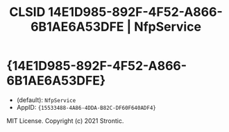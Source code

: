 ﻿---
title: "CLSID 14E1D985-892F-4F52-A866-6B1AE6A53DFE | NfpService"
excerpt: What is COM-Object CLSID 14E1D985-892F-4F52-A866-6B1AE6A53DFE?
---

# {14E1D985-892F-4F52-A866-6B1AE6A53DFE}

* (default): `NfpService`
* AppID: `{15533488-4A86-4DDA-B82C-DF60F640ADF4}`

MIT License. Copyright (c) 2021 Strontic.


